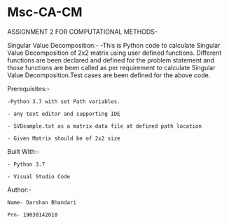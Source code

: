 # Msc-CA-CM
ASSIGNMENT 2 FOR COMPUTATIONAL METHODS- 



Singular Value Decomposition:-
	-This is Python code to calculate Singular Value Decomposition of 2x2 matrix using  user defined functions. Different functions are been declared and defined for the problem statement and those functions are been called as per requirement to calculate Singular Value Decomposition.Test cases are been defined for the above code. 

Prerequisites:-
	
	-Python 3.7 with set Path variables.
	
	- any text editor and supporting IDE
	
	- SVDsample.txt as a matrix data file at defined path location
	
	- Given Matrix should be of 2x2 size

Built With:-
	
	- Python 3.7
	
	- Visual Studio Code 



Author:- 
	
	Name- Darshan Bhandari
	
	Prn- 19030142010 
